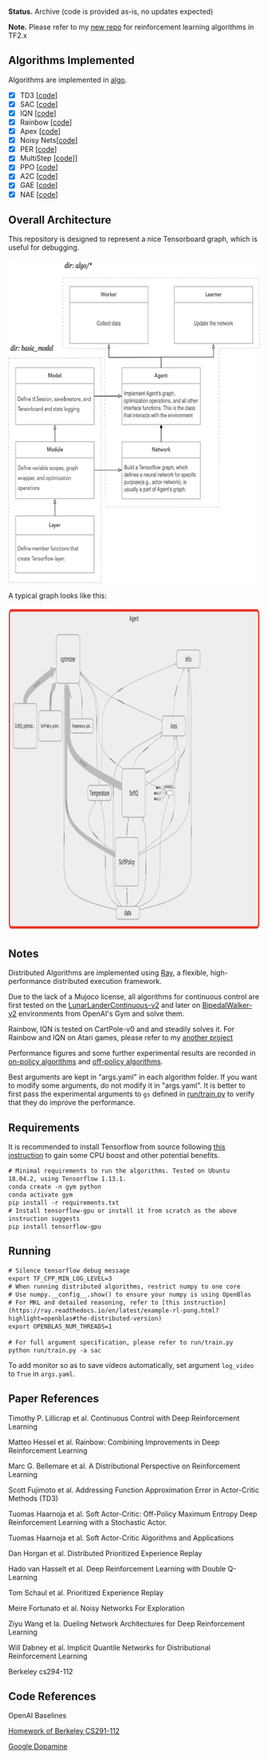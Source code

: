 **Status.** Archive (code is provided as-is, no updates expected)

**Note.** Please refer to my [new repo](https://github.com/xlnwel/d2rl) for reinforcement learning algorithms in TF2.x

## Algorithms Implemented

Algorithms are implemented in [algo](https://github.com/xlnwel/model-free-algorithms/tree/master/algo).

- [x] TD3       [[code](https://github.com/xlnwel/model-free-algorithms/tree/master/algo/off_policy/td3)]
- [x] SAC       [[code](https://github.com/xlnwel/model-free-algorithms/tree/master/algo/off_policy/sac)]
- [x] IQN       [[code](https://github.com/xlnwel/model-free-algorithms/tree/master/algo/off_policy/rainbow_iqn)]
- [x] Rainbow   [[code](https://github.com/xlnwel/model-free-algorithms/tree/master/algo/off_policy/rainbow_iqn)]
- [x] Apex      [[code](https://github.com/xlnwel/model-free-algorithms/tree/master/algo/off_policy/apex)]
- [x] Noisy Nets[[code](https://github.com/xlnwel/model-free-algorithms/blob/b471f32c1ecc15632da097cf150bc8999a314aa9/basic_model/layer.py#L193)]
- [x] PER       [[code](https://github.com/xlnwel/model-free-algorithms/tree/master/algo/off_policy/replay)]
- [x] MultiStep [[code]](https://github.com/xlnwel/model-free-algorithms/tree/master/algo/off_policy/replay)]
- [x] PPO       [[code](https://github.com/xlnwel/model-free-algorithms/tree/master/algo/on_policy/ppo)]
- [x] A2C       [[code](https://github.com/xlnwel/model-free-algorithms/tree/master/algo/on_policy/a2c)]
- [x] GAE       [[code](https://github.com/xlnwel/model-free-algorithms/tree/master/algo/on_policy/ppo)]
- [x] NAE       [[code](https://github.com/xlnwel/model-free-algorithms/tree/master/algo/on_policy/ppo)]

## Overall Architecture

This repository is designed to represent a nice Tensorboard graph, which is useful for debugging.

<p align="center">
<img src="/results/Architecture.png" alt="Architecture" height="650">
</p>

A typical graph looks like this:

<p align="center">
<img src="/results/TFGraph.png" alt="TFGraph" height="650">
</p>

## Notes

Distributed Algorithms are implemented using [Ray](https://ray.readthedocs.io/en/latest/), a flexible, high-performance distributed execution framework.

Due to the lack of a Mujoco license, all algorithms for continuous control are first tested on the [LunarLanderContinuous-v2](https://gym.openai.com/envs/LunarLanderContinuous-v2) and later on [BipedalWalker-v2](https://gym.openai.com/envs/BipedalWalker-v2/) environments from OpenAI's Gym and solve them.

Rainbow, IQN is tested on CartPole-v0 and and steadily solves it. For Rainbow and IQN on Atari games, please refer to my [another project](https://github.com/xlnwel/atari_rl)

Performance figures and some further experimental results are recorded in [on-policy algorithms](https://github.com/xlnwel/model-free-algorithms/tree/master/algo/on_policy) and [off-policy algorithms](https://github.com/xlnwel/model-free-algorithms/tree/master/algo/off_policy).

Best arguments are kept in "args.yaml" in each algorithm folder. If you want to modify some arguments, do not modify it in "args.yaml". It is better to first pass the experimental arguments to `gs` defined in [run/train.py](https://github.com/xlnwel/model-free-algorithms/blob/master/run/train.py) to verify that they do improve the performance.

## Requirements

It is recommended to install Tensorflow from source following [this instruction](https://www.tensorflow.org/install/source) to gain some CPU boost and other potential benefits.

```shell
# Minimal requirements to run the algorithms. Tested on Ubuntu 18.04.2, using Tensorflow 1.13.1.
conda create -n gym python
conda activate gym
pip install -r requirements.txt
# Install tensorflow-gpu or install it from scratch as the above instruction suggests
pip install tensorflow-gpu
```

## Running

```shell
# Silence tensorflow debug message
export TF_CPP_MIN_LOG_LEVEL=3
# When running distributed algorithms, restrict numpy to one core
# Use numpy.__config__.show() to ensure your numpy is using OpenBlas
# For MKL and detailed reasoning, refer to [this instruction](https://ray.readthedocs.io/en/latest/example-rl-pong.html?highlight=openblas#the-distributed-version)
export OPENBLAS_NUM_THREADS=1

# For full argument specification, please refer to run/train.py
python run/train.py -a sac
```
To add monitor so as to save videos automatically, set argument `log_video` to `True` in `args.yaml`.

## Paper References

Timothy P. Lillicrap et al. Continuous Control with Deep Reinforcement Learning

Matteo Hessel et al. Rainbow: Combining Improvements in Deep Reinforcement Learning

Marc G. Bellemare et al. A Distributional Perspective on Reinforcement Learning

Scott Fujimoto et al. Addressing Function Approximation Error in Actor-Critic Methods (TD3)

Tuomas Haarnoja et al. Soft Actor-Critic: Off-Policy Maximum Entropy Deep Reinforcement Learning with a Stochastic Actor.

Tuomas Haarnoja et al. Soft Actor-Critic Algorithms and Applications

Dan Horgan et al. Distributed Prioritized Experience Replay 

Hado van Hasselt et al. Deep Reinforcement Learning with Double Q-Learning

Tom Schaul et al. Prioritized Experience Replay

Meire Fortunato et al. Noisy Networks For Exploration

Ziyu Wang et la. Dueling Network Architectures for Deep Reinforcement Learning

Will Dabney et al. Implicit Quantile Networks for Distributional Reinforcement Learning

Berkeley cs294-112

## Code References

OpenAI Baselines

[Homework of Berkeley CS291-112](http://rail.eecs.berkeley.edu/deeprlcourse/)

[Google Dopamine](https://github.com/google/dopamine)
